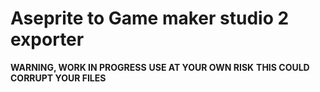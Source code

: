 # Aseprite to Game maker studio 2 exporter
**WARNING, WORK IN PROGRESS**
**USE AT YOUR OWN RISK**
**THIS COULD CORRUPT YOUR FILES**